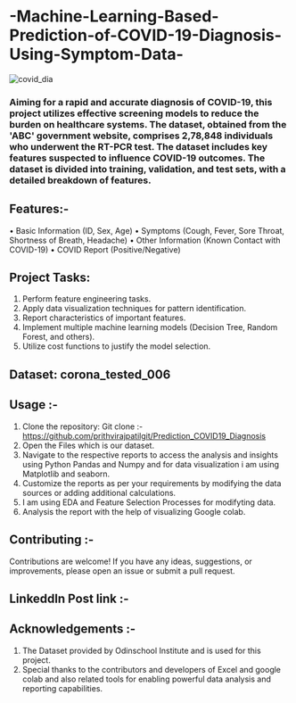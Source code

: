 # -Machine-Learning-Based-Prediction-of-COVID-19-Diagnosis-Using-Symptom-Data-

![covid_dia](https://github.com/user-attachments/assets/ba768336-8ab3-4f31-bc47-0d9527bfb558)

### Aiming for a rapid and accurate diagnosis of COVID-19, this project utilizes effective screening models to reduce the burden on healthcare systems. The dataset, obtained from the 'ABC' government website, comprises 2,78,848 individuals who underwent the RT-PCR test. The dataset includes key features suspected to influence COVID-19 outcomes. The dataset is divided into training, validation, and test sets, with a detailed breakdown of features.

## Features:-
•	Basic Information (ID, Sex, Age)
•	Symptoms (Cough, Fever, Sore Throat, Shortness of Breath, Headache)
•	Other Information (Known Contact with COVID-19)
•	COVID Report (Positive/Negative)

## Project Tasks:
1.	Perform feature engineering tasks.
2.	Apply data visualization techniques for pattern identification.
3.	Report characteristics of important features.
4.	Implement multiple machine learning models (Decision Tree, Random Forest, and others).
5.	Utilize cost functions to justify the model selection.

## Dataset: corona_tested_006

## Usage :-
1.	Clone the repository: Git clone :- https://github.com/prithvirajpatilgit/Prediction_COVID19_Diagnosis
2.	Open the Files which is our dataset.
3.	Navigate to the respective reports to access the analysis and insights using Python Pandas and Numpy and for data visualization i am using Matplotlib and           seaborn.
4.	Customize the reports as per your requirements by modifying the data sources or adding additional calculations.
5.	I am using EDA and Feature Selection Processes for modifyting data.
6.	Analysis the report with the help of visualizing Google colab.

## Contributing :-
Contributions are welcome! If you have any ideas, suggestions, or improvements, please open an issue or submit a pull request.

## Linkeddln Post link :-

## Acknowledgements :-
1.	The Dataset provided by Odinschool Institute and is used for this project.
2.	Special thanks to the contributors and developers of Excel and google colab and also related tools for enabling powerful data analysis and reporting capabilities.

